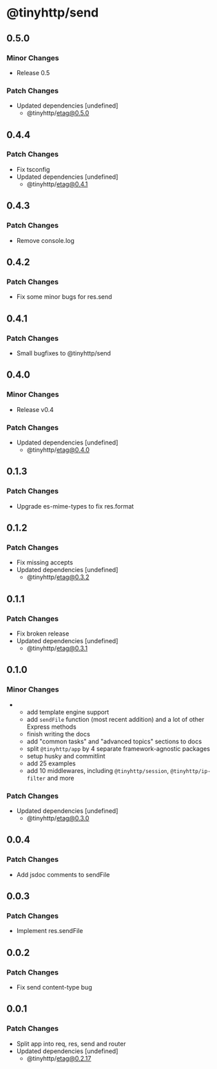 # @tinyhttp/send

## 0.5.0

### Minor Changes

- Release 0.5

### Patch Changes

- Updated dependencies [undefined]
  - @tinyhttp/etag@0.5.0

## 0.4.4

### Patch Changes

- Fix tsconfig
- Updated dependencies [undefined]
  - @tinyhttp/etag@0.4.1

## 0.4.3

### Patch Changes

- Remove console.log

## 0.4.2

### Patch Changes

- Fix some minor bugs for res.send

## 0.4.1

### Patch Changes

- Small bugfixes to @tinyhttp/send

## 0.4.0

### Minor Changes

- Release v0.4

### Patch Changes

- Updated dependencies [undefined]
  - @tinyhttp/etag@0.4.0

## 0.1.3

### Patch Changes

- Upgrade es-mime-types to fix res.format

## 0.1.2

### Patch Changes

- Fix missing accepts
- Updated dependencies [undefined]
  - @tinyhttp/etag@0.3.2

## 0.1.1

### Patch Changes

- Fix broken release
- Updated dependencies [undefined]
  - @tinyhttp/etag@0.3.1

## 0.1.0

### Minor Changes

- - add template engine support
  - add `sendFile` function (most recent addition) and a lot of other Express methods
  - finish writing the docs
  - add "common tasks" and "advanced topics" sections to docs
  - split `@tinyhttp/app` by 4 separate framework-agnostic packages
  - setup husky and commitlint
  - add 25 examples
  - add 10 middlewares, including `@tinyhttp/session`, `@tinyhttp/ip-filter` and more

### Patch Changes

- Updated dependencies [undefined]
  - @tinyhttp/etag@0.3.0

## 0.0.4

### Patch Changes

- Add jsdoc comments to sendFile

## 0.0.3

### Patch Changes

- Implement res.sendFile

## 0.0.2

### Patch Changes

- Fix send content-type bug

## 0.0.1

### Patch Changes

- Split app into req, res, send and router
- Updated dependencies [undefined]
  - @tinyhttp/etag@0.2.17
